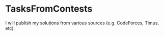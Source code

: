 # TasksFromContests
I will publish my solutions from various sources (e.g. CodeForces, Timus, etc).
